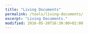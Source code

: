 ```yaml
---
title: "Living Documents"
permalink: /tools/living-documents/
excerpt: "Living Documents."
modified: 2016-05-20T16:30:00+02:00
---
```


